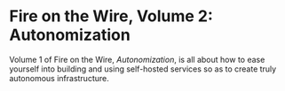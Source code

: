 # Fire on the Wire, Volume 2: Autonomization

Volume 1 of Fire on the Wire, *Autonomization*, is all about how to ease yourself into building and using self-hosted services so as to create truly autonomous infrastructure.

